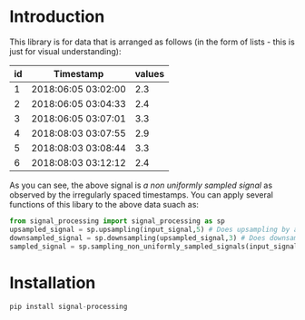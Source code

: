 # Introduction

This library is for data that is arranged as follows (in the form of lists - this is just for visual understanding):

|id| Timestamp|values|
| ------ | ------ | ------- |
| 1 | 2018:06:05 03:02:00| 2.3|
| 2 | 2018:06:05 03:04:33| 2.4|
| 3 | 2018:06:05 03:07:01|3.3
| 4 | 2018:08:03 03:07:55 | 2.9
| 5 | 2018:08:03 03:08:44 | 3.3
| 6 | 2018:08:03 03:12:12  | 2.4

As you can see, the above signal is *a non uniformly sampled signal* as observed by the irregularly spaced timestamps.
You can apply several functions of this libary to the above data suach as:
```python
from signal_processing import signal_processing as sp
upsampled_signal = sp.upsampling(input_signal,5) # Does upsampling by a factor of 5
downsampled_signal = sp.downsampling(upsampled_signal,3) # Does downsampling by a factor of 3
sampled_signal = sp.sampling_non_uniformly_sampled_signals(input_signal,freq_in_minutes) # samples the signal on a              frequency of given minutes 
```
# Installation 
```python
pip install signal-processing
```
